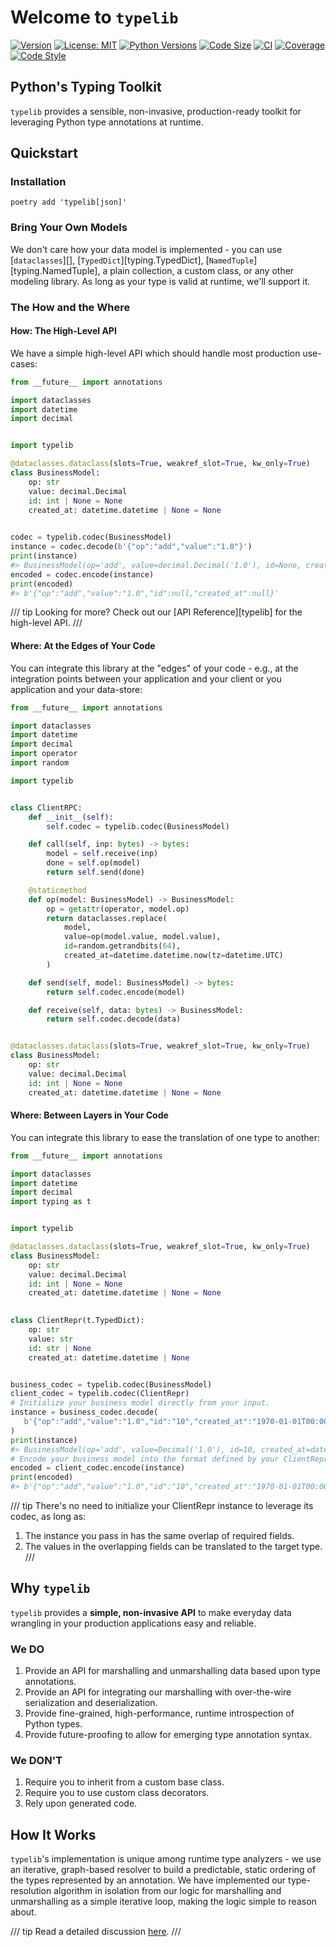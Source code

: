 # Welcome to `typelib`

[![Version][version]][version]
[![License: MIT][license]][license]
[![Python Versions][python]][python]
[![Code Size][code-size]][repo]
[![CI][ci-badge]][ci]
[![Coverage][cov-badge]][coverage]
[![Code Style][style-badge]][style-repo]

## Python's Typing Toolkit

`typelib` provides a sensible, non-invasive, production-ready toolkit for leveraging 
Python type annotations at runtime. 

## Quickstart

### Installation

```shell
poetry add 'typelib[json]'
```

### Bring Your Own Models

We don't care how your data model is implemented - you can use [`dataclasses`][], 
[`TypedDict`][typing.TypedDict], [`NamedTuple`][typing.NamedTuple], a plain collection,
a custom class, or any other modeling library. As long as your type is valid at runtime, 
we'll support it.


### The How and the Where

#### How: The High-Level API

We have a simple high-level API which should handle most production use-cases:

```python
from __future__ import annotations

import dataclasses
import datetime
import decimal


import typelib

@dataclasses.dataclass(slots=True, weakref_slot=True, kw_only=True)
class BusinessModel:
    op: str
    value: decimal.Decimal
    id: int | None = None
    created_at: datetime.datetime | None = None
    

codec = typelib.codec(BusinessModel)
instance = codec.decode(b'{"op":"add","value":"1.0"}')
print(instance)
#> BusinessModel(op='add', value=decimal.Decimal('1.0'), id=None, created_at=None)
encoded = codec.encode(instance)
print(encoded)
#> b'{"op":"add","value":"1.0","id":null,"created_at":null}'
```

/// tip
Looking for more? Check out our [API Reference][typelib] for the high-level API.
///


#### Where: At the Edges of Your Code

You can integrate this library at the "edges" of your code - e.g., at the integration
points between your application and your client or you application and your data-store:

```python
from __future__ import annotations

import dataclasses
import datetime
import decimal
import operator
import random

import typelib


class ClientRPC:
    def __init__(self):
        self.codec = typelib.codec(BusinessModel)

    def call(self, inp: bytes) -> bytes:
        model = self.receive(inp)
        done = self.op(model)
        return self.send(done)

    @staticmethod
    def op(model: BusinessModel) -> BusinessModel:
        op = getattr(operator, model.op)
        return dataclasses.replace(
            model,
            value=op(model.value, model.value),
            id=random.getrandbits(64),
            created_at=datetime.datetime.now(tz=datetime.UTC)
        )

    def send(self, model: BusinessModel) -> bytes:
        return self.codec.encode(model)

    def receive(self, data: bytes) -> BusinessModel:
        return self.codec.decode(data)


@dataclasses.dataclass(slots=True, weakref_slot=True, kw_only=True)
class BusinessModel:
    op: str
    value: decimal.Decimal
    id: int | None = None
    created_at: datetime.datetime | None = None

```

#### Where: Between Layers in Your Code

You can integrate this library to ease the translation of one type to another:

```python
from __future__ import annotations

import dataclasses
import datetime
import decimal
import typing as t


import typelib

@dataclasses.dataclass(slots=True, weakref_slot=True, kw_only=True)
class BusinessModel:
    op: str
    value: decimal.Decimal
    id: int | None = None
    created_at: datetime.datetime | None = None
    

class ClientRepr(t.TypedDict):
    op: str
    value: str
    id: str | None
    created_at: datetime.datetime | None


business_codec = typelib.codec(BusinessModel)
client_codec = typelib.codec(ClientRepr)
# Initialize your business model directly from your input.
instance = business_codec.decode(
   b'{"op":"add","value":"1.0","id":"10","created_at":"1970-01-01T00:00:00+0000}'
)
print(instance)
#> BusinessModel(op='add', value=Decimal('1.0'), id=10, created_at=datetime.datetime(1970, 1, 1, 0, 0, fold=1, tzinfo=Timezone('UTC')))
# Encode your business model into the format defined by your ClientRepr.
encoded = client_codec.encode(instance)
print(encoded)
#> b'{"op":"add","value":"1.0","id":"10","created_at":"1970-01-01T00:00:00+00:00"}'

```

/// tip
There's no need to initialize your ClientRepr instance to leverage its codec, as long
as:

1. The instance you pass in has the same overlap of required fields.
2. The values in the overlapping fields can be translated to the target type.
///

## Why `typelib`

`typelib` provides a **simple, non-invasive API** to make everyday data wrangling in 
your production applications easy and reliable.

### We DO

1. Provide an API for marshalling and unmarshalling data based upon type annotations.
2. Provide an API for integrating our marshalling with over-the-wire serialization and 
   deserialization.
3. Provide fine-grained, high-performance, runtime introspection of Python types.
4. Provide future-proofing to allow for emerging type annotation syntax.

### We DON'T

1. Require you to inherit from a custom base class.
2. Require you to use custom class decorators.
3. Rely upon generated code.

## How It Works

`typelib`'s implementation is unique among runtime type analyzers - we use an iterative,
graph-based resolver to build a predictable, static ordering of the types represented by
an annotation. We have implemented our type-resolution algorithm in isolation from our 
logic for marshalling and unmarshalling as a simple iterative loop, making the logic 
simple to reason about.

/// tip
Read a detailed discussion [here](./graph.md).
///


[pypi]: https://pypi.org/project/typelib/
[version]: https://img.shields.io/pypi/v/typelib.svg
[license]: https://img.shields.io/pypi/v/typelib.svg
[python]: https://img.shields.io/pypi/pyversions/typelib.svg
[repo]: https://github.com/seandstewart/python-typelib
[code-size]: https://img.shields.io/github/languages/code-size/seandstewart/python-typelib.svg?style=flat
[ci-badge]: https://github.com/seandstewart/python-typelib/actions/workflows/validate.yml/badge.svg
[ci]: https://github.com/seandstewart/python-typelib/actions/workflows/validate.ym
[cov-badge]: https://codecov.io/gh/seandstewart/python-typelib/graph/badge.svg?token=TAM7VCTBHD
[coverage]: https://codecov.io/gh/seandstewart/python-typelib
[style-badge]: https://img.shields.io/endpoint?url=https://raw.githubusercontent.com/astral-sh/ruff/main/assets/badge/v2.json
[style-repo]: https://github.com/astral-sh/ruff

